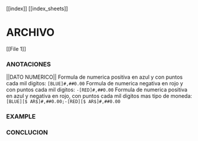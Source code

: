 [[index]]
[[index_sheets]]


# ARCHIVO
[[File 1]]

### ANOTACIONES

||DATO NUMERICO||
Formula de numerica positiva en azul y con puntos cada mil digitos:
``[BLUE]#,##0.00``
Formula de numerica negativa en rojo y con puntos cada mil digitos:
``-[RED]#,##0.00``
Formula de numerica positiva en azul y negativa en rojo, con puntos cada mil digitos mas tipo de moneda:
``[BLUE][$ AR$]#,##0.00;-[RED][$ AR$]#,##0.00``

### EXAMPLE


### CONCLUCION

